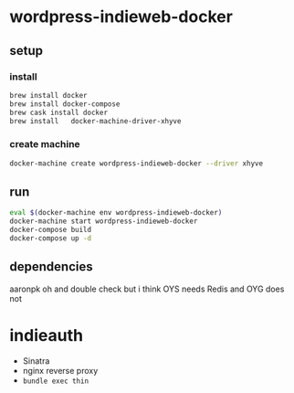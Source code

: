 # wordpress-indieweb-docker
## setup
### install 
<!-- @setup -->
```bash
brew install docker
brew install docker-compose
brew cask install docker
brew install   docker-machine-driver-xhyve

```

### create machine
<!-- @machine -->
```bash
docker-machine create wordpress-indieweb-docker --driver xhyve
```

## run
<!-- @run -->
```bash
eval $(docker-machine env wordpress-indieweb-docker)
docker-machine start wordpress-indieweb-docker
docker-compose build
docker-compose up -d
```



## dependencies
aaronpk oh and double check but i think OYS needs Redis and OYG does not
# indieauth
* Sinatra
* nginx reverse proxy
* `bundle exec thin`

